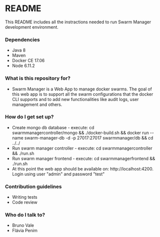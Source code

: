 # README #

This README includes all the instractions needed to run Swarm Manager development environment.

### Dependencies ###
* Java 8
* Maven
* Docker CE 17.06
* Node 6.11.2

### What is this repository for? ###

* Swarm Manager is a Web App to manage docker swarms. The goal of this web app is to support all the swarm configurations that the docker CLI supports and to add new functionalities like audit logs, user management and others. 

### How do I get set up? ###

* Create mongo db database - execute: cd swarmmanagercontroller/mongo && ./docker-build.sh && docker run --name swarm-manager-db -d -p 27017:27017 swarmmanager/db && cd ../../
* Run swarm manager controller - execute: cd swarmmanagercontroller && ./run.sh
* Run swarm manager frontend - execute: cd swarmmanagerfrontend && ./run.sh
* At this point the web app should be available on: http://localhost:4200. Login using user "admin" and password "test"

### Contribution guidelines ###

* Writing tests
* Code review

### Who do I talk to? ###

* Bruno Vale
* Flávia Penim
